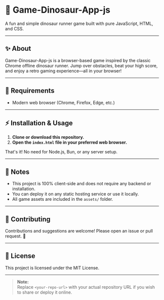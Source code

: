 # 🦖 Game-Dinosaur-App-js

A fun and simple dinosaur runner game built with pure JavaScript, HTML, and CSS.

---

## ✨ About

Game-Dinosaur-App-js is a browser-based game inspired by the classic Chrome offline dinosaur runner. Jump over obstacles, beat your high score, and enjoy a retro gaming experience—all in your browser!

---

## 🚀 Requirements

- Modern web browser (Chrome, Firefox, Edge, etc.)

---

## ⚡ Installation & Usage

1. **Clone or download this repository.**
2. **Open the `index.html` file in your preferred web browser.**

That's it! No need for Node.js, Bun, or any server setup.

---

## 📝 Notes

- This project is 100% client-side and does not require any backend or installation.
- You can deploy it on any static hosting service or use it locally.
- All game assets are included in the `assets/` folder.

---

## 🤝 Contributing

Contributions and suggestions are welcome! Please open an issue or pull request. 🙌

---

## 📝 License

This project is licensed under the MIT License.

---

> **Note:**  
> Replace `<your-repo-url>` with your actual repository URL if you wish to share or deploy it online.
